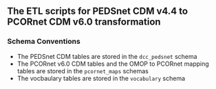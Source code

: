 ## The ETL scripts for PEDSnet CDM v4.4 to PCORnet CDM v6.0 transformation

### Schema Conventions

- The PEDSnet CDM tables are stored in the `dcc_pedsnet` schema
- The PCORnet v6.0 CDM tables and the OMOP to PCORnet mapping tables are stored in the `pcornet_maps` schemas
- The vocbaulary tables are stored in the `vocabulary` schema 
